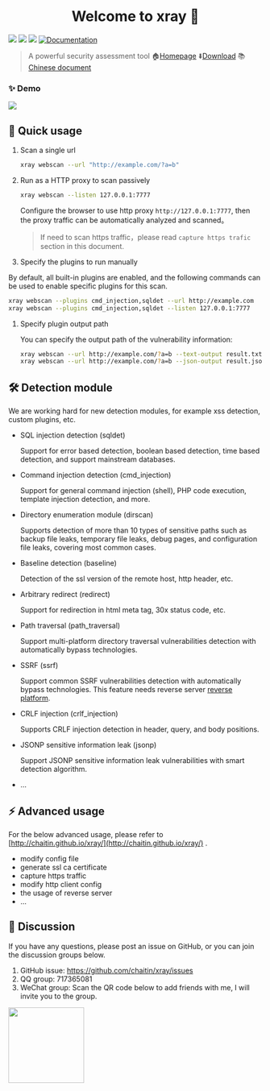 <h1 align="center">Welcome to xray 👋</h1>
<p>
  <img src="https://img.shields.io/github/release/chaitin/xray.svg" />
  <img src="https://img.shields.io/github/release-date/chaitin/xray.svg?color=blue&label=update" />
  <img src="https://img.shields.io/badge/go report-A+-brightgreen.svg" />
  <a href="https://chaitin.github.io/xray/#/">
    <img alt="Documentation" src="https://img.shields.io/badge/documentation-yes-brightgreen.svg" target="_blank" />
  </a>
</p>

> A powerful security assessment tool  🏠[Homepage](https://chaitin.github.io/xray/#/)  ⬇️[Download](https://github.com/chaitin/xray/releases) 📚[Chinese document](https://github.com/chaitin/xray)

### ✨ Demo

![](https://chaitin.github.io/xray/assets/term.svg)

## 🚀 Quick usage

1. Scan a single url
    
    ```bash
    xray webscan --url "http://example.com/?a=b"
    ```

1. Run as a HTTP proxy to scan passively
    
    ```bash
    xray webscan --listen 127.0.0.1:7777
    ```
    
   Configure the browser to use http proxy `http://127.0.0.1:7777`, then the proxy traffic can be automatically analyzed and scanned。

   >If need to scan https traffic，please read `capture https trafic` section in this document.

1. Specify the plugins to run manually
   
  By default, all built-in plugins are enabled, and the following commands can be used to enable specific plugins for this scan.
   
   ```bash
   xray webscan --plugins cmd_injection,sqldet --url http://example.com
   xray webscan --plugins cmd_injection,sqldet --listen 127.0.0.1:7777
   ```
      
1. Specify plugin output path

    You can specify the output path of the vulnerability information:
    
    ```bash
    xray webscan --url http://example.com/?a=b --text-output result.txt
    xray webscan --url http://example.com/?a=b --json-output result.json
    ```

## 🛠 Detection module

We are working hard for new detection modules, for example xss detection, custom plugins, etc.

+ SQL injection detection (sqldet)
  
  Support for error based detection, boolean based detection, time based detection, and support mainstream databases.

+ Command injection detection (cmd_injection)

  Support for general command injection (shell), PHP code execution, template injection detection, and more.

+ Directory enumeration module (dirscan)

  Supports detection of more than 10 types of sensitive paths such as backup file leaks, temporary file leaks, debug pages, and configuration file leaks, covering most common cases.

+ Baseline detection (baseline)
  
  Detection of the ssl version of the remote host, http header, etc.

+ Arbitrary redirect (redirect)

  Support for redirection in html meta tag, 30x status code, etc.

+ Path traversal (path_traversal)

  Support multi-platform directory traversal vulnerabilities detection with automatically bypass technologies.

+ SSRF (ssrf)

  Support common SSRF vulnerabilities detection with automatically bypass technologies. This feature needs reverse server [reverse platform](https://chaitin.github.io/xray/#/guide/reverse).

+ CRLF injection (crlf_injection)

  Supports CRLF injection detection in header, query, and body positions.

+ JSONP sensitive information leak (jsonp)

  Support JSONP sensitive information leak vulnerabilities with smart detection algorithm.

+ ...


## ⚡️ Advanced usage

For the below advanced usage, please refer to [http://chaitin.github.io/xray/](http://chaitin.github.io/xray/) .

 - modify config file
 - generate ssl ca certificate
 - capture https traffic
 - modify http client config
 - the usage of reverse server
 - ...


## 📝 Discussion

If you have any questions, please post an issue on GitHub, or you can join the discussion groups below.

1. GitHub issue: https://github.com/chaitin/xray/issues
1. QQ group: 717365081
1. WeChat group: Scan the QR code below to add friends with me, I will invite you to the group.   

<img src="https://chaitin.github.io/xray/assets/wechat.jpg" height="150px">


